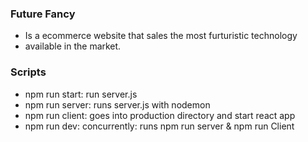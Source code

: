 
### Future Fancy
* Is a ecommerce website that sales the most furturistic technology
* available in the market. 

### Scripts
* npm run start: run server.js
* npm run server: runs server.js with nodemon
* npm run client: goes into production directory and start react app
* npm run dev: concurrently: runs npm run server & npm run Client
